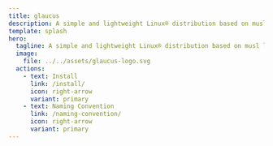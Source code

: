 ```yaml
---
title: glaucus
description: A simple and lightweight Linux® distribution based on musl libc and toybox
template: splash
hero:
  tagline: A simple and lightweight Linux® distribution based on musl libc and toybox
  image:
    file: ../../assets/glaucus-logo.svg
  actions:
    - text: Install
      link: /install/
      icon: right-arrow
      variant: primary
    - text: Naming Convention
      link: /naming-convention/
      icon: right-arrow
      variant: primary
---
```

